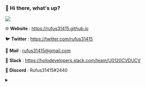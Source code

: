 ### 👋 Hi there, what's up?

[![](https://github-readme-stats.vercel.app/api?username=rufus31415&show_icons=true)](https://github.com/Rufus31415)

🌐 **Website** : https://rufus31415.github.io

🐦 **Twitter** : https://twitter.com/rufus31415

📧 **Mail** : rufus31415@gmail.com

💬 **Slack** : https://holodevelopers.slack.com/team/U0120CVDUCV

👾 **Discord** : Rufus31415#2440

<details>
<summary></summary>
<img src="https://ga-beacon.appspot.com/UA-163892314-2/rufus31415/">
</details>
